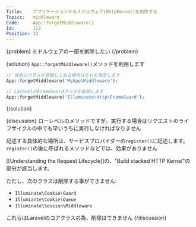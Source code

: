 ```yaml
---
Title:    アプリケーションからミドルウェア(HttpKernel)を削除する
Topics:   middleware
Code:     App::forgetMiddleware()
Id:       112
Position: 13
---
```


{problem}
ミドルウェアの一部を削除したい
{/problem}

{solution}
`App::forgetMiddleware()`メソッドを利用します

```php
// 独自のクラスを登録してある場合はそれを指定します
App::forgetMiddleware('MyApp\Middleware');

// LaravelのFrameGuardクラスを削除します
App::forgetMiddleware('Illuminate\Http\FrameGuard');
```
{/solution}

{discussion}
ローレベルのメソッドですが、実行する場合はリクエストのライフサイクルの中でも早いうちに実行しなければなりません  

記述する具体的な場所は、サービスプロバイダーの`register()`に記述します。  
`register()`の後に呼ばれるメソッドなどでは、効果がありません

[[Understanding the Request Lifecycle]]の、"Build stacked HTTP Kernel"の部分が該当します。  

ただし、次のクラスは削除する事ができません:

* `Illuminate\Cookie\Guard`
* `Illumiante\Cookie\Queue`
* `Illuminate\Session\Middleware`

これらはLaravelのコアクラスの為、削除はできません
{/discussion}
